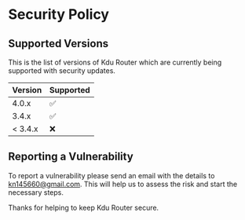 # Security Policy

## Supported Versions

This is the list of versions of Kdu Router which are
currently being supported with security updates.

| Version | Supported          |
| ------- | ------------------ |
| 4.0.x   | :white_check_mark: |
| 3.4.x   | :white_check_mark: |
| < 3.4.x | :x:                |

## Reporting a Vulnerability

To report a vulnerability please send an email with the details to kn145660@gmail.com. 
This will help us to assess the risk and start the necessary steps.

Thanks for helping to keep Kdu Router secure.
